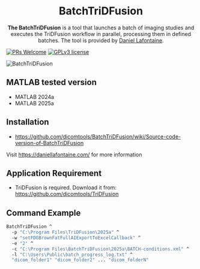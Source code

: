 <div align="center">
  <h1>BatchTriDFusion</h1>
  <p><strong>The BatchTriDFusion</strong> is a tool that launches a batch of imaging studies and executes the TriDFusion workflow in parallel, processing them in defined batches. The tool is provided by <a href="https://daniellafontaine.com/">Daniel Lafontaine</a>.</p>
</div>

[![PRs Welcome](https://img.shields.io/badge/PRs-welcome-brightgreen.svg?style=flat-square)](https://github.com/dicomtools/BatchTriDFusion)
[![GPLv3 license](https://img.shields.io/badge/License-GPLv3-blue.svg)](https://github.com/dicomtools/BatchTriDFusion/blob/main/LICENSE)

![BatchTriDFusion](images/BatchTriDFusionMain.png)

## MATLAB tested version

* MATLAB 2024a
* MATLAB 2025a

## Installation

* https://github.com/dicomtools/BatchTriDFusion/wiki/Source-code-version-of-BatchTriDFusion

Visit https://daniellafontaine.com/ for more information


## Application Requirement
* TriDFusion is required.
Download it from:
	https://github.com/dicomtools/TriDFusion
	

## Command Example
```cmd
BatchTriDFusion ^
  -p "C:\Program Files\TriDFusion\2025a" ^
  -w "setFDGBrownFatFullAIExportToExcelCallback" ^
  -e "2" ^
  -c "C:\Program Files\BatchTriDFusion\2025a\BATCH-conditions.xml" ^
  -l "C:\Users\Public\batch_progress_log.txt" ^
  "dicom_folder1" "dicom_folder2" ... "dicom_folderN"
